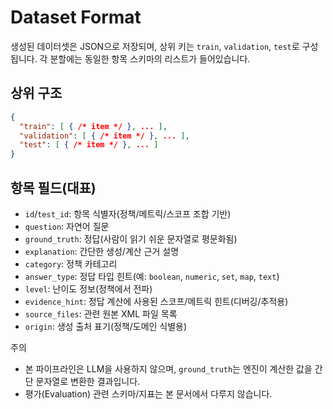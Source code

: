 # Dataset Format

생성된 데이터셋은 JSON으로 저장되며, 상위 키는 `train`, `validation`, `test`로 구성됩니다. 각 분할에는 동일한 항목 스키마의 리스트가 들어있습니다.

## 상위 구조

```json
{
  "train": [ { /* item */ }, ... ],
  "validation": [ { /* item */ }, ... ],
  "test": [ { /* item */ }, ... ]
}
```

## 항목 필드(대표)

- `id`/`test_id`: 항목 식별자(정책/메트릭/스코프 조합 기반)
- `question`: 자연어 질문
- `ground_truth`: 정답(사람이 읽기 쉬운 문자열로 평문화됨)
- `explanation`: 간단한 생성/계산 근거 설명
- `category`: 정책 카테고리
- `answer_type`: 정답 타입 힌트(예: `boolean`, `numeric`, `set`, `map`, `text`)
- `level`: 난이도 정보(정책에서 전파)
- `evidence_hint`: 정답 계산에 사용된 스코프/메트릭 힌트(디버깅/추적용)
- `source_files`: 관련 원본 XML 파일 목록
- `origin`: 생성 출처 표기(정책/도메인 식별용)

주의
- 본 파이프라인은 LLM을 사용하지 않으며, `ground_truth`는 엔진이 계산한 값을 간단 문자열로 변환한 결과입니다.
- 평가(Evaluation) 관련 스키마/지표는 본 문서에서 다루지 않습니다.

